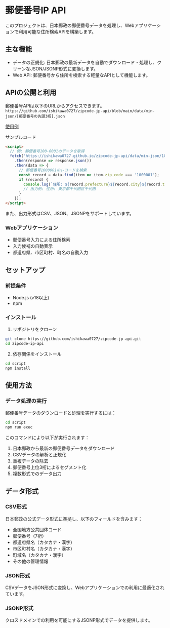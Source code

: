 # 郵便番号IP API

このプロジェクトは、日本郵政の郵便番号データを処理し、Webアプリケーションで利用可能な住所検索APIを構築します。

## 主な機能
- データの正規化: 日本郵政の最新データを自動でダウンロード・処理し、クリーンなJSON/JSONP形式に変換します。
- Web API: 郵便番号から住所を検索する軽量なAPIとして機能します。

## APIの公開と利用
郵便番号APIは以下のURLからアクセスできます。
`https://github.com/ishikawa0727/zipcode-jp-api/blob/main/data/min-json/[郵便番号の先頭3桁].json`

[使用例](https://ishikawa0727.github.io/zipcode-jp-api/)


サンプルコード
```html
<script>
  // 例: 郵便番号100-0001のデータを取得
  fetch('https://ishikawa0727.github.io/zipcode-jp-api/data/min-json/100.json')
    .then(response => response.json())
    .then(data => {
      // 郵便番号1000001のレコードを検索
      const record = data.find(item => item.zip_code === '1000001');
      if (record) {
        console.log(`住所: ${record.prefecture}${record.city}${record.town}`);
        // 出力例: 住所: 東京都千代田区千代田
      }
    });
</script>
```

また、出力形式はCSV、JSON、JSONPをサポートしています。


### Webアプリケーション
- 郵便番号入力による住所検索
- 入力候補の自動表示
- 都道府県、市区町村、町名の自動入力

## セットアップ

### 前提条件
- Node.js (v18以上)
- npm

### インストール

1. リポジトリをクローン
```bash
git clone https://github.com/ishikawa0727/zipcode-jp-api.git
cd zipcode-ip-api
```

2. 依存関係をインストール
```bash
cd script
npm install
```

## 使用方法

### データ処理の実行

郵便番号データのダウンロードと処理を実行するには：

```bash
cd script
npm run exec
```

このコマンドにより以下が実行されます：
1. 日本郵政から最新の郵便番号データをダウンロード
2. CSVデータの解析と正規化
3. 重複データの除去
4. 郵便番号上位3桁によるセグメント化
5. 複数形式でのデータ出力

## データ形式

### CSV形式
日本郵政の公式データ形式に準拠し、以下のフィールドを含みます：
- 全国地方公共団体コード
- 郵便番号（7桁）
- 都道府県名（カタカナ・漢字）
- 市区町村名（カタカナ・漢字）
- 町域名（カタカナ・漢字）
- その他の管理情報

### JSON形式
CSVデータをJSON形式に変換し、Webアプリケーションでの利用に最適化されています。

### JSONP形式
クロスドメインでの利用を可能にするJSONP形式でデータを提供します。
